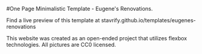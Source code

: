 #One Page Minimalistic Template - Eugene's Renovations.

Find a live preview of this template at stavrify.github.io/templates/eugenes-renovations

This website was created as an open-ended project that utilizes flexbox technologies.
All pictures are CC0 licensed.
